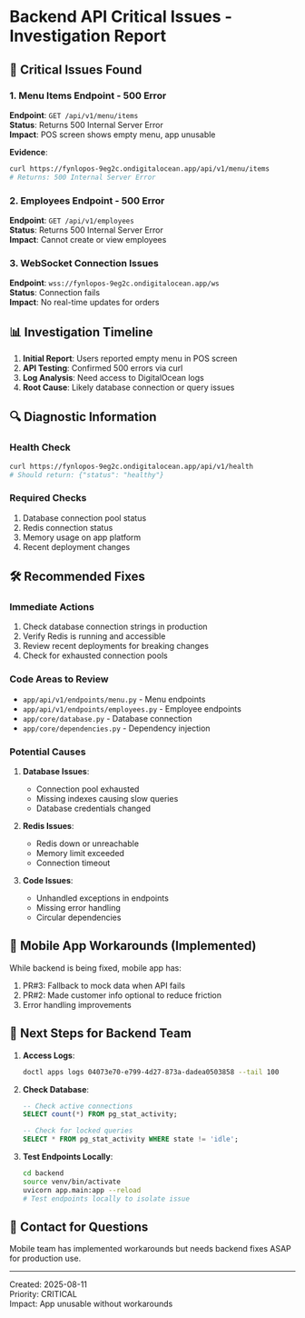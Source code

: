 # Backend API Critical Issues - Investigation Report

## 🚨 Critical Issues Found

### 1. Menu Items Endpoint - 500 Error
**Endpoint**: `GET /api/v1/menu/items`  
**Status**: Returns 500 Internal Server Error  
**Impact**: POS screen shows empty menu, app unusable  

**Evidence**:
```bash
curl https://fynlopos-9eg2c.ondigitalocean.app/api/v1/menu/items
# Returns: 500 Internal Server Error
```

### 2. Employees Endpoint - 500 Error
**Endpoint**: `GET /api/v1/employees`  
**Status**: Returns 500 Internal Server Error  
**Impact**: Cannot create or view employees  

### 3. WebSocket Connection Issues
**Endpoint**: `wss://fynlopos-9eg2c.ondigitalocean.app/ws`  
**Status**: Connection fails  
**Impact**: No real-time updates for orders  

## 📊 Investigation Timeline

1. **Initial Report**: Users reported empty menu in POS screen
2. **API Testing**: Confirmed 500 errors via curl
3. **Log Analysis**: Need access to DigitalOcean logs
4. **Root Cause**: Likely database connection or query issues

## 🔍 Diagnostic Information

### Health Check
```bash
curl https://fynlopos-9eg2c.ondigitalocean.app/api/v1/health
# Should return: {"status": "healthy"}
```

### Required Checks
1. Database connection pool status
2. Redis connection status
3. Memory usage on app platform
4. Recent deployment changes

## 🛠️ Recommended Fixes

### Immediate Actions
1. Check database connection strings in production
2. Verify Redis is running and accessible
3. Review recent deployments for breaking changes
4. Check for exhausted connection pools

### Code Areas to Review
- `app/api/v1/endpoints/menu.py` - Menu endpoints
- `app/api/v1/endpoints/employees.py` - Employee endpoints
- `app/core/database.py` - Database connection
- `app/core/dependencies.py` - Dependency injection

### Potential Causes
1. **Database Issues**:
   - Connection pool exhausted
   - Missing indexes causing slow queries
   - Database credentials changed

2. **Redis Issues**:
   - Redis down or unreachable
   - Memory limit exceeded
   - Connection timeout

3. **Code Issues**:
   - Unhandled exceptions in endpoints
   - Missing error handling
   - Circular dependencies

## 📝 Mobile App Workarounds (Implemented)

While backend is being fixed, mobile app has:
1. PR#3: Fallback to mock data when API fails
2. PR#2: Made customer info optional to reduce friction
3. Error handling improvements

## 🚀 Next Steps for Backend Team

1. **Access Logs**:
   ```bash
   doctl apps logs 04073e70-e799-4d27-873a-dadea0503858 --tail 100
   ```

2. **Check Database**:
   ```sql
   -- Check active connections
   SELECT count(*) FROM pg_stat_activity;
   
   -- Check for locked queries
   SELECT * FROM pg_stat_activity WHERE state != 'idle';
   ```

3. **Test Endpoints Locally**:
   ```bash
   cd backend
   source venv/bin/activate
   uvicorn app.main:app --reload
   # Test endpoints locally to isolate issue
   ```

## 📧 Contact for Questions

Mobile team has implemented workarounds but needs backend fixes ASAP for production use.

---
Created: 2025-08-11  
Priority: CRITICAL  
Impact: App unusable without workarounds